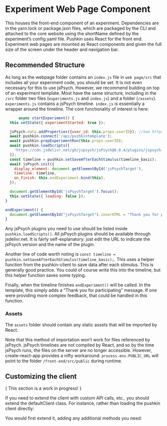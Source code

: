 # Experiment Web Page Component

This houses the front-end component of an experiment. Dependencies are in the yarn.lock or package.json files, which are packaged by the CLI and attached to the core website using the shortName defined by the experiment’s config.yaml file. Pushkin uses React for the front end. Experiment web pages are mounted as React components and given the full size of the screen under the header and navigation bar.

## Recommended Structure

As long as the webpage folder contains an `index.js` file in `web page/src` that includes all your experiment code, you should be set. It is not even necessary for this to use jsPsych. However, we recommend building on top of an experiment template. Most have the same structure, including in the `/src` folder two files \(`experiments.js` and `index.js`\) and a folder \(`/assets`\). `experiments.js` contains a jsPsych timeline. `index.js` is essentially a wrapper around the timeline. The core functionality of interest is here:

```javascript
      async startExperiment() {
  this.setState({ experimentStarted: true });

  jsPsych.data.addProperties({user_id: this.props.userID}); //See https://www.jspsych.org/core_library/jspsych-data/#jspsychdataaddproperties
  await pushkin.connect('/api/pushkintemplate');
  await pushkin.prepExperimentRun(this.props.userID);
  await pushkin.loadScripts([
    'https://cdn.jsdelivr.net/gh/jspsych/jsPsych@6.0.4/plugins/jspsych-html-keyboard-response.js',
  ]);
  const timeline = pushkin.setSaveAfterEachStimulus(timeline_basic);
  await jsPsych.init({
    display_element: document.getElementById('jsPsychTarget'),
    timeline: timeline,
    on_finish: this.endExperiment.bind(this),
  });

  document.getElementById('jsPsychTarget').focus();
  this.setState({ loading: false });
}

endExperiment() {
  document.getElementById("jsPsychTarget").innerHTML = "Thank you for participating!";
}
```

Any jsPsych plugins you need to use should be listed inside `pushkin.loadScripts()`. All jsPsych plugins should be available through jsdelivr.net. It is fairly self-explanatory: just edit the URL to indicate the jsPsych version and the name of the plugin.

Another line of code worth noting is `const timeline = pushkin.setSaveAfterEachStimulus(timeline_basic);`. This uses a helper function from the pushkin-client to save data after each stimulus. This is generally good practice. You could of course write this into the timeline, but this helper function saves some typing.

Finally, when the timeline finishes `endExperiment()` will be called. In the template, this simply adds a “Thank you for participating” message. If one were providing more complex feedback, that could be handled in this function.

### Assets

The `assets` folder should contain any static assets that will be imported by React.

Note that this method of importation won’t work for files referenced by jsPsych. jsPsych timelines are not compiled by React, and so by the time jsPsych runs, the files on the server are no longer accessible. However, create-react-app provides a nifty workaround: `process.env.PUBLIC_URL` will point to the folder `/front-end/src/public` during runtime.

## Customizing the client

{ This section is a work in progress! }

If you need to extend the client with custom API calls, etc., you should extend the defaultClient class. For instance, rather than loading the pushkin client directly:

You would first extend it, adding any additional methods you need:

